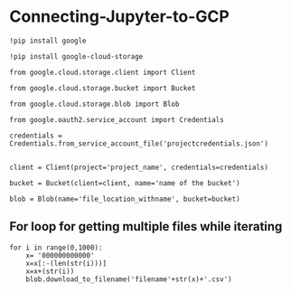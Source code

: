 # Connecting-Jupyter-to-GCP

```
!pip install google

!pip install google-cloud-storage

```

```
from google.cloud.storage.client import Client

from google.cloud.storage.bucket import Bucket

from google.cloud.storage.blob import Blob

from google.oauth2.service_account import Credentials

```


```
credentials = Credentials.from_service_account_file('projectcredentials.json')


client = Client(project='project_name', credentials=credentials)

bucket = Bucket(client=client, name='name of the bucket')

blob = Blob(name='file_location_withname', bucket=bucket)

```


## For loop for getting multiple files while iterating

```
for i in range(0,1000):
    x= '000000000000'
    x=x[:-(len(str(i)))]
    x=x+(str(i))
    blob.download_to_filename('filename'+str(x)+'.csv')
    
```
